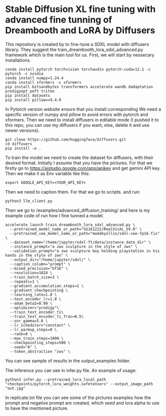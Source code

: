 # Stable Diffusion XL fine tuning with advanced fine tunning of Dreambooth and LoRA by Diffusers

This repository is created by to fine-tune a SDXL model with diffusers library. They suggest the train_dreambooth_lora_sdxl_advanced.py framework which is the main tool for us. First, we will start by nessecary installations. 

```
conda install pytorch torchvision torchaudio pytorch-cuda=12.1 -c pytorch -c nvidia
conda install numpy=1.24.4 
conda install xformers -c xformers
pip install bitsandbytes transformers accelerate wandb dadaptation prodigyopt peft triton
pip install datasets
pip install pillow==9.4.0
```
In Pytorch version website ensure that you install corresponding We need a specific version of numpy and pillow to avoid errors with pytorch and xformers. Then we need to install diffusers in editable mode (I pushed it to this repo, you can use my diffusers if you want, else, delete it and use newer versions).

```
git clone https://github.com/huggingface/diffusers.git
cd diffusers
pip install -e .
```
To train the model we need to create the dataset for diffusers, with their desired format. Initially I assume that you have the pictures. 
For that we firstly go to https://aistudio.google.com/app/apikey and get gemini API key. Then we make it as Env variable like this:

```
export GOOGLE_API_KEY=<YOUR_API_KEY>
```

Then we need to caption them. For that we go to scripts. and run:

```
python3 llm_client.py
```

Then we go to /examples/advanced_diffusion_training/ and here is my example code of run how I fine tunned a model. 

```
accelerate launch train_dreambooth_lora_sdxl_advanced.py \
  --pretrained_model_name_or_path="SG161222/RealVisXL_V4.0" \
  --pretrained_vae_model_name_or_path="madebyollin/sdxl-vae-fp16-fix" \
  --dataset_name="/home/jupyter/sdxl-ft/data/instance_data_dir" \
  --instance_prompt="a zwx sculpture in the style of zwx" \
  --validation_prompt="a zwx sculpture boy holding playstation in his hands in the style of zwx" \
  --output_dir="/home/jupyter/sdxl/" \
  --caption_column="prompt" \
  --mixed_precision="bf16" \
  --resolution=1024 \
  --train_batch_size=3 \
  --repeats=1 \
  --gradient_accumulation_steps=1 \
  --gradient_checkpointing \
  --learning_rate=1.0 \
  --text_encoder_lr=1.0 \
  --adam_beta2=0.99 \
  --optimizer="prodigy"\
  --train_text_encoder_ti\
  --train_text_encoder_ti_frac=0.5\
  --snr_gamma=5.0 \
  --lr_scheduler="constant" \
  --lr_warmup_steps=0 \
  --rank=8 \
  --max_train_steps=1000 \
  --checkpointing_steps=500 \
  --seed="0" \
  --token_abstraction "zwx" \
```
You can see sample of results in the output_examples folder.

The inference you can see in infer.py file. An example of usage: 

```
python3 infer.py --pretrained_lora_local_path "checkpoints/pytorch_lora_weights.safetensors" --output_image_path "out.jpg"
```

In replicate.txt file you can see some of the pictures examples how the prompt and negative prompt are created, which seed and lora alpha to use to have the mentioned picture.


